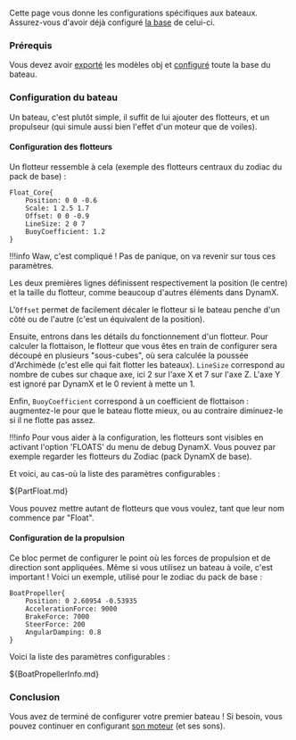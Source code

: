Cette page vous donne les configurations spécifiques aux bateaux. Assurez-vous d'avoir déjà configuré [la base](ModularVehicleInfo.md) de celui-ci.

### Prérequis

Vous devez avoir [exporté](Exportation.md) les modèles obj et [configuré](ModularVehicleInfo.md) toute la base du bateau.

### Configuration du bateau

Un bateau, c'est plutôt simple, il suffit de lui ajouter des flotteurs, et un propulseur (qui simule aussi bien l'effet d'un moteur que de voiles).

#### Configuration des flotteurs

Un flotteur ressemble à cela (exemple des flotteurs centraux du zodiac du pack de base) :
```
Float_Core{
    Position: 0 0 -0.6
    Scale: 1 2.5 1.7
    Offset: 0 0 -0.9
    LineSize: 2 0 7
    BuoyCoefficient: 1.2
}
```

!!!info
    Waw, c'est compliqué !
    Pas de panique, on va revenir sur tous ces paramètres.

Les deux premières lignes définissent respectivement la position (le centre) et la taille du flotteur, comme beaucoup d'autres éléments dans DynamX.

L'`Offset` permet de facilement décaler le flotteur si le bateau penche d'un côté ou de l'autre (c'est un équivalent de la position).

Ensuite, entrons dans les détails du fonctionnement d'un flotteur. Pour calculer la flottaison, le flotteur que vous êtes en train de configurer sera découpé en plusieurs "sous-cubes", où sera calculée la poussée d'Archimède (c'est elle qui fait flotter les bateaux). `LineSize` correspond au nombre de cubes sur chaque axe, ici 2 sur l'axe X et 7 sur l'axe Z. L'axe Y est ignoré par DynamX et le 0 revient à mette un 1.

Enfin, `BuoyCoefficient` correspond à un coefficient de flottaison : augmentez-le pour que le bateau flotte mieux, ou au contraire diminuez-le si il ne flotte pas assez.

!!!info
    Pour vous aider à la configuration, les flotteurs sont visibles en activant l'option 'FLOATS' du menu de debug DynamX.
    Vous pouvez par exemple regarder les flotteurs du Zodiac (pack DynamX de base).

Et voici, au cas-où la liste des paramètres configurables :

${PartFloat.md}

Vous pouvez mettre autant de flotteurs que vous voulez, tant que leur nom commence par "Float".

#### Configuration de la propulsion

Ce bloc permet de configurer le point où les forces de propulsion et de direction sont appliquées. Même si vous utilisez un bateau à voile, c'est important ! Voici un exemple, utilisé pour le zodiac du pack de base :

```
BoatPropeller{
    Position: 0 2.60954 -0.53935
    AccelerationForce: 9000
    BrakeForce: 7000
    SteerForce: 200
    AngularDamping: 0.8
}
```

Voici la liste des paramètres configurables :

${BoatPropellerInfo.md}

### Conclusion

Vous avez de terminé de configurer votre premier bateau ! Si besoin, vous pouvez continuer en configurant [son moteur](EngineInfo.md) (et ses sons).
